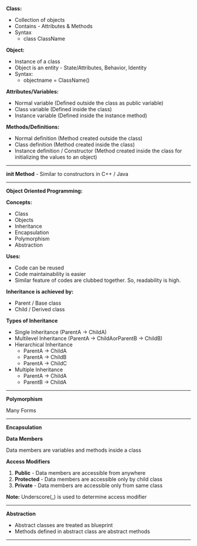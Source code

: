 **Class:**
- Collection of objects
- Contains - Attributes & Methods
- Syntax
  - class ClassName

**Object:**
- Instance of a class
- Object is an entity - State/Attributes, Behavior, Identity
- Syntax:
  - objectname = ClassName()

**Attributes/Variables:**
- Normal variable (Defined outside the class as public variable)
- Class variable (Defined inside the class)
- Instance variable (Defined inside the instance method)

**Methods/Definitions:**
- Normal definition (Method created outside the class)
- Class definition (Method created inside the class)
- Instance definition / Constructor (Method created inside the class for initializing the values to an object)

---

**__init__ Method** - Similar to constructors in C++ / Java

---

**Object Oriented Programming:**

**Concepts:**
- Class
- Objects
- Inheritance
- Encapsulation
- Polymorphism
- Abstraction

**Uses:**
- Code can be reused
- Code maintainability is easier
- Similar feature of codes are clubbed together. So, readability is high.

**Inheritance is achieved by:**
- Parent / Base class
- Child / Derived class

**Types of Inheritance**
- Single Inheritance (ParentA -> ChildA)
- Multilevel Inheritance (ParentA -> ChildAorParentB -> ChildB)
- Hierarchical Inheritance
  - ParentA -> ChildA
  - ParentA -> ChildB
  - ParentA -> ChildC
- Multiple Inheritance
  - ParentA -> ChildA
  - ParentB -> ChildA

---

**Polymorphism**

Many Forms

---

**Encapsulation**

**Data Members**

Data members are variables and methods inside a class

**Access Modifiers**
1) **Public** - Data members are accessible from anywhere
2) **Protected** - Data members are accessible only by child class
3) **Private** - Data members are accessible only from same class

**Note:** Underscore(_) is used to determine access modifier

---

**Abstraction**
- Abstract classes are treated as blueprint
- Methods defined in abstract class are abstract methods

---
